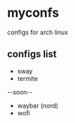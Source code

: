 # myconfs
configs for arch linux

## configs list
- sway
- termite
  
--soon--
- waybar (nord)
- wofi  

